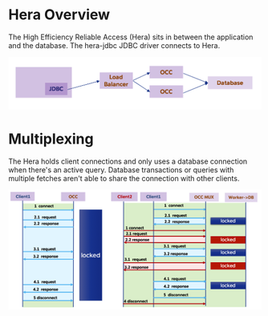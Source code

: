 Hera Overview
======================================

The High Efficiency Reliable Access (Hera) sits in between the application and the
database.  The hera-jdbc JDBC driver connects to Hera.

<img src="overview.png">

# Multiplexing

The Hera holds client connections and only uses a database connection when 
there's an active query.  Database transactions or queries with multiple
fetches aren't able to share the connection with other clients.

<img src="multiplexing.png">  

